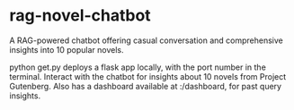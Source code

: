 # rag-novel-chatbot
A RAG-powered chatbot offering casual conversation and comprehensive insights into 10 popular novels. 

python get.py deploys a flask app locally, with the port number in the terminal. Interact with the chatbot for insights about 10 novels from Project Gutenberg. Also has a dashboard available at <localhost>:<port>/dashboard, for past query insights.
